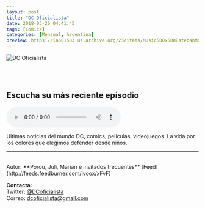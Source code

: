 ```yaml
---
layout: post
title: "DC Oficialista"
date: 2018-03-26 04:41:45
tags: [Comics]
categories: [Mensual, Argentina]
preview: https://ia601503.us.archive.org/23/items/Music500x500EstebanMontoya/300-dcNewLogo-NicolasPignataro.png
---
```


![DC Oficialista](https://ia601503.us.archive.org/23/items/Music500x500EstebanMontoya/500-dcNewLogo-NicolasPignataro.png)

<br/>
<br/>

## Escucha su más reciente episodio

<!--reproductor-feed=http://feeds.feedburner.com/ivoox/xFvF-->
<!--reproductor-start-->
<audio id="audio" preload="auto" controls="" src="http://feedproxy.google.com/~r/ivoox/xFvF/~5/dyn9FhNDebA/dc-oficialista-17-aquaman-con-spoilers_mf_30829171_feed_1.mp3"></audio>
<!--reproductor-end-->

Ultimas noticias del mundo DC, comics, peliculas, videojuegos. La vida por los colores que elegimos defender desde niños.  

_ _ _
<br>
Autor: **Porou, Juli, Marian e invitados frecuentes**  
[Feed](http://feeds.feedburner.com/ivoox/xFvF)  



**Contacta:**  
Twitter: [@DCoficialista](https://twitter.com/DCoficialista)  
Correo: [dcoficialista@gmail.com](mailto:dcoficialista@gmail.com)  
